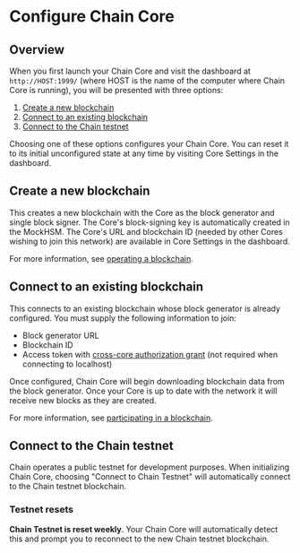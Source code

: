 # Configure Chain Core

## Overview

When you first launch your Chain Core and visit the dashboard at `http://HOST:1999/` (where HOST is the name of the computer where Chain Core is running), you will be presented with three options:

1. [Create a new blockchain](#create-a-new-blockchain)
2. [Connect to an existing blockchain](#connect-to-an-existing-blockchain)
3. [Connect to the Chain testnet](#connect-to-the-chain-testnet)

Choosing one of these options configures your Chain Core. You can reset it to its initial unconfigured state at any time by visiting Core Settings in the dashboard.

## Create a new blockchain

This creates a new blockchain with the Core as the block generator and single block signer. The Core's block-signing key is automatically created in the MockHSM. The Core's URL and blockchain ID (needed by other Cores wishing to join this network) are available in Core Settings in the dashboard.

For more information, see [operating a blockchain](../learn-more/blockchain-operators.md).

## Connect to an existing blockchain

This connects to an existing blockchain whose block generator is already configured. You must supply the following information to join:

* Block generator URL
* Blockchain ID
* Access token with [cross-core authorization grant](../learn-more/authentication-and-authorization.md#authorization) (not required when connecting to localhost)

Once configured, Chain Core will begin downloading blockchain data from the block generator. Once your Core is up to date with the network it will receive new blocks as they are created.

For more information, see [participating in a blockchain](../learn-more/blockchain-participants.md).

## Connect to the Chain testnet

Chain operates a public testnet for development purposes. When initializing Chain Core, choosing "Connect to Chain Testnet" will automatically connect to the Chain testnet blockchain.

### Testnet resets

**Chain Testnet is reset weekly**. Your Chain Core will automatically detect this and prompt you to reconnect to the new Chain testnet blockchain.
